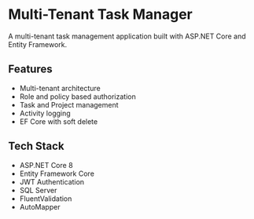 # Multi-Tenant Task Manager

A multi-tenant task management application built with ASP.NET Core and Entity Framework.

## Features
- Multi-tenant architecture
- Role and policy based authorization
- Task and Project management
- Activity logging
- EF Core with soft delete

 ## Tech Stack
- ASP.NET Core 8
- Entity Framework Core
- JWT Authentication
- SQL Server
- FluentValidation
- AutoMapper
